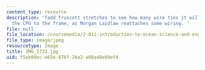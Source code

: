 ```yaml
---
content_type: resource
description: 'Tadd Truscott stretches to see how many wire ties it will take to connect
  the CPU to the frame, as Morgan Laidlaw reattaches some wiring. '
file: null
file_location: /coursemedia/2-011-introduction-to-ocean-science-and-engineering-spring-2006/f5eb09ece65e876f20a2a08a48e09ef4_IMG_1733.jpg
file_type: image/jpeg
resourcetype: Image
title: IMG_1733.jpg
uid: f5eb09ec-e65e-876f-20a2-a08a48e09ef4
---
```

